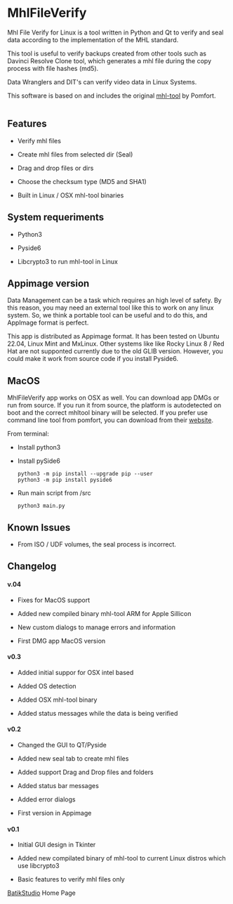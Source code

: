 # MhlFileVerify

Mhl File Verify for Linux is a tool written in Python and Qt to verify and seal data according to the implementation of the MHL standard.

This tool is useful to verify backups created from other tools such as Davinci Resolve Clone tool, which generates a mhl file during the copy process with file hashes (md5).

Data Wranglers and DIT's can verify video data in Linux Systems.

This software is based on and includes the original [mhl-tool](https://github.com/pomfort/mhl-tool) by Pomfort.

<img src="https://batikstudio.com/mhlfileverify/screenshot.png" title="" alt="" data-align="center">

## Features

- Verify mhl files

- Create mhl files from selected dir (Seal)

- Drag and drop files or dirs

- Choose the checksum type (MD5 and SHA1)

- Built in Linux / OSX mhl-tool binaries

## System requeriments

- Python3

- Pyside6

- Libcrypto3 to run mhl-tool in Linux

## Appimage version

Data Management can be a task which requires an high level of safety. By this reason, you may need an external tool like this to work on any linux system. So, we think a portable tool can be useful and to do this, and AppImage format is perfect.

This app is distributed as Appimage format. It has been tested on Ubuntu 22.04, Linux Mint and MxLinux. Other systems like like Rocky Linux 8 / Red Hat are not supponted currently due to the old GLIB version. However, you could make it work from source code if you install Pyside6.

## MacOS

MhlFileVerify app works on OSX as well. You can download app DMGs or run from source. If you run it from source, the platform is autodetected on boot and the correct mhltool binary will be selected. If you prefer use command line tool from pomfort, you can download from their [website](https://pomfort.com/downloads/).

From terminal:

- Install python3

- Install pySide6
  
  ```
  python3 -m pip install --upgrade pip --user
  python3 -m pip install pyside6
  ```

- Run main script from /src
  
  `python3 main.py`

## Known Issues

- From ISO / UDF volumes, the seal process is incorrect.
  
  

## Changelog

#### v.04

- Fixes for MacOS support

- Added new compiled binary mhl-tool ARM for Apple Sillicon

- New custom dialogs to manage errors and information

- First DMG app MacOS version

#### v0.3

- Added initial suppor for OSX intel based

- Added OS detection

- Added OSX mhl-tool binary

- Added status messages while the data is being verified

#### v0.2

- Changed the GUI to QT/Pyside

- Added new seal tab to create mhl files

- Added support Drag and Drop files and folders

- Added status bar messages

- Added error dialogs

- First version in Appimage

#### v0.1

- Initial GUI design in Tkinter

- Added new compilated binary of mhl-tool to current Linux distros which use libcrypto3

- Basic features to verify mhl files only

[BatikStudio](https://batikstudio.com) Home Page
